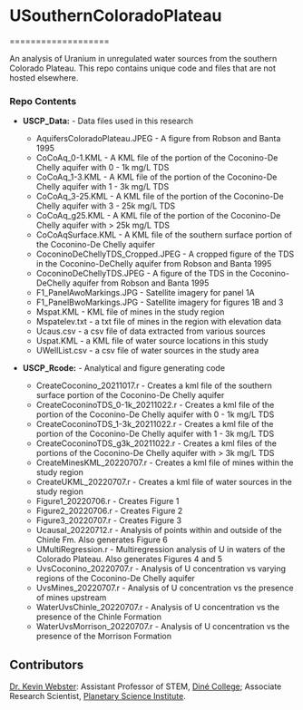 # USouthernColoradoPlateau
===================

An analysis of Uranium in unregulated water sources from the southern Colorado Plateau. This repo contains unique code and files that are not hosted elsewhere. 

### Repo Contents

* **USCP_Data:** - Data files used in this research
	* AquifersColoradoPlateau.JPEG - A figure from Robson and Banta 1995
	* CoCoAq_0-1.KML - A KML file of the portion of the Coconino-De Chelly aquifer with 0 - 1k mg/L TDS
  	* CoCoAq_1-3.KML - A KML file of the portion of the Coconino-De Chelly aquifer with 1 - 3k mg/L TDS 
 	* CoCoAq_3-25.KML - A KML file of the portion of the Coconino-De Chelly aquifer with 3 - 25k mg/L TDS
 	* CoCoAq_g25.KML - A KML file of the portion of the Coconino-De Chelly aquifer with > 25k mg/L TDS
 	* CoCoAqSurface.KML - A KML file of the southern surface portion of the Coconino-De Chelly aquifer  
  	* CoconinoDeChellyTDS_Cropped.JPEG - A cropped figure of the TDS in the Coconino-DeChelly aquifer from Robson and Banta 1995
  	* CoconinoDeChellyTDS.JPEG - A figure of the TDS in the Coconino-DeChelly aquifer from Robson and Banta 1995
	* F1_PanelAwoMarkings.JPG - Satellite imagery for panel 1A
	* F1_PanelBwoMarkings.JPG - Satellite imagery for figures 1B and 3
	* Mspat.KML - KML file of mines in the study region
	* Mspatelev.txt - a txt file of mines in the region with elevation data
	* Ucaus.csv - a csv file of data extracted from various sources
	* Uspat.KML - a KML file of water source locations in this study
	* UWellList.csv - a csv file of water sources in the study area
  
* **USCP_Rcode:** - Analytical and figure generating code
	* CreateCoconino_20211017.r - Creates a kml file of the southern surface portion of the Coconino-De Chelly aquifer
	* CreateCoconinoTDS_0-1k_20211022.r - Creates a kml file of the portion of the Coconino-De Chelly aquifer with 0 - 1k mg/L TDS
	* CreateCoconinoTDS_1-3k_20211022.r - Creates a kml file of the portion of the Coconino-De Chelly aquifer with 1 - 3k mg/L TDS
	* CreateCoconinoTDS_g3k_20211022.r - Creates a kml files of the portions of the Coconino-De Chelly aquifer with > 3k mg/L TDS
	* CreateMinesKML_20220707.r - Creates a kml file of mines within the study region
	* CreateUKML_20220707.r - Creates a kml file of water sources in the study region
	* Figure1_20220706.r - Creates Figure 1
	* Figure2_20220706.r - Creates Figure 2
	* Figure3_20220707.r - Creates Figure 3
	* Ucausal_20220712.r - Analysis of points within and outside of the Chinle Fm. Also generates Figure 6
	* UMultiRegression.r - Multiregression analysis of U in waters of the Colorado Plateau. Also generates Figures 4 and 5
	* UvsCoconino_20220707.r - Analysis of U concentration vs varying regions of the Coconino-De Chelly aquifer
	* UvsMines_20220707.r - Analysis of U concentration vs the presence of mines upstream
	* WaterUvsChinle_20220707.r - Analysis of U concentration vs the presence of the Chinle Formation
	* WaterUvsMorrison_20220707.r - Analysis of U concentration vs the presence of the Morrison Formation

## Contributors

[Dr. Kevin Webster](https://websterkgd.com/): Assistant Professor of STEM, [Diné College](https://www.dinecollege.edu/academics/meet-our-faculty-stem/); Associate Research Scientist, [Planetary Science Institute](https://www.psi.edu/about/staffpage/webster).
